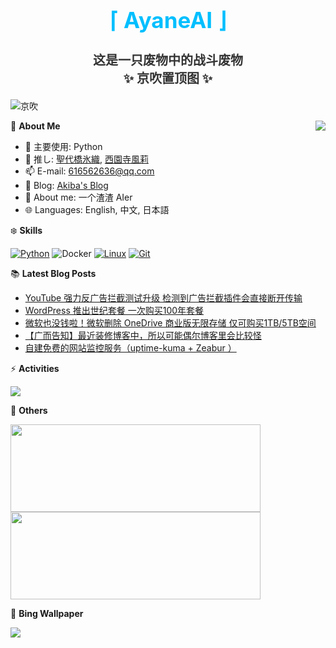 <div align="center">
  <h1 style="color:#00BFFF;font-size:35px">⌈ AyaneAI ⌋</h1>
  <h3 style="color:#333333;font-size:20px">这是一只废物中的战斗废物<br>✨ 京吹置顶图 ✨</h3>
</div>

![京吹](https://raw.githubusercontent.com/azmiao/azmiao/main/header_img.png)

<a href="https://github.com/AyaneAI">
  <img align="right" src="https://github-readme-stats.vercel.app/api?username=AyaneAI&theme=buefy&show_icons=true&count_private=true" />
</a>

🍓 **About Me**

- 🔭 主要使用: Python
- 🌱 推し: [聖代橋氷織](https://mzh.moegirl.org.cn/zh-hans/%E5%9C%A3%E4%BB%A3%E6%A1%A5%E5%86%B0%E7%BB%87), [西園寺風莉](https://mzh.moegirl.org.cn/%E8%A5%BF%E5%9B%AD%E5%AF%BA%E9%A3%8E%E8%8E%89)
- 📫 E-mail: 616562636@qq.com
- 🍨 Blog: [Akiba's Blog](https://blog.anzu.link)
- 👯 About me: 一个渣渣 AIer
- 🌐 Languages: English, 中文, 日本語

❄️ **Skills**

[![Python](https://img.shields.io/badge/-Python-3776AB?style=flat-square&logo=python&logoColor=ffffff)](https://www.python.org/)
![Docker](https://img.shields.io/badge/Docker-2496ED?style=flat-square&logo=docker&logoColor=ffffff)
[![Linux](https://img.shields.io/badge/-Linux-333333?style=flat-square&logo=linux&logoColor=white)](https://www.linuxfoundation.org/)
[![Git](https://img.shields.io/badge/-Git-f05032?style=flat-square&logo=git&logoColor=white)](https://git-scm.com/)

📚 **Latest Blog Posts**

<!-- BLOG-POST-LIST:START -->
- [YouTube 强力反广告拦截测试升级 检测到广告拦截插件会直接断开传输](https://www.tjsky.net/news/763?pk_campaign=feed&pk_kwd=youtube-%25e5%25bc%25ba%25e5%258a%259b%25e5%258f%258d%25e5%25b9%25bf%25e5%2591%258a%25e6%258b%25a6%25e6%2588%25aa%25e6%25b5%258b%25e8%25af%2595%25e5%258d%2587%25e7%25ba%25a7-%25e6%25a3%2580%25e6%25b5%258b%25e5%2588%25b0%25e5%25b9%25bf%25e5%2591%258a%25e6%258b%25a6%25e6%2588%25aa%25e6%258f%2592%25e4%25bb%25b6%25e4%25bc%259a)
- [WordPress 推出世纪套餐 一次购买100年套餐](https://www.tjsky.net/news/757?pk_campaign=feed&pk_kwd=wordpress-%25e6%258e%25a8%25e5%2587%25ba%25e4%25b8%2596%25e7%25ba%25aa%25e5%25a5%2597%25e9%25a4%2590-%25e4%25b8%2580%25e6%25ac%25a1%25e8%25b4%25ad%25e4%25b9%25b0100%25e5%25b9%25b4%25e5%25a5%2597%25e9%25a4%2590)
- [微软也没钱啦！微软删除 OneDrive 商业版无限存储 仅可购买1TB/5TB空间](https://www.tjsky.net/news/754?pk_campaign=feed&pk_kwd=%25e5%25be%25ae%25e8%25bd%25af%25e4%25b9%259f%25e6%25b2%25a1%25e9%2592%25b1%25e5%2595%25a6%25ef%25bc%2581%25e5%25be%25ae%25e8%25bd%25af%25e5%2588%25a0%25e9%2599%25a4-onedrive-%25e5%2595%2586%25e4%25b8%259a%25e7%2589%2588%25e6%2597%25a0%25e9%2599%2590%25e5%25ad%2598%25e5%2582%25a8-%25e4%25bb%2585%25e5%258f%25af%25e8%25b4%25ad)
- [【广而告知】最近装修博客中，所以可能偶尔博客里会比较怪](https://www.tjsky.net/tutorial/752?pk_campaign=feed&pk_kwd=%25e3%2580%2590%25e5%25b9%25bf%25e8%2580%258c%25e5%2591%258a%25e7%259f%25a5%25e3%2580%2591%25e6%259c%2580%25e8%25bf%2591%25e8%25a3%2585%25e4%25bf%25ae%25e5%258d%259a%25e5%25ae%25a2%25e4%25b8%25ad%25ef%25bc%258c%25e6%2589%2580%25e4%25bb%25a5%25e5%258f%25af%25e8%2583%25bd%25e5%2581%25b6%25e5%25b0%2594%25e5%258d%259a%25e5%25ae%25a2)
- [自建免费的网站监控服务（uptime-kuma + Zeabur ）](https://www.tjsky.net/tutorial/748?pk_campaign=feed&pk_kwd=%25e8%2587%25aa%25e5%25bb%25ba%25e5%2585%258d%25e8%25b4%25b9%25e7%259a%2584%25e7%25bd%2591%25e7%25ab%2599%25e7%259b%2591%25e6%258e%25a7%25e6%259c%258d%25e5%258a%25a1%25ef%25bc%2588uptime-kuma-zeabur-%25ef%25bc%2589)
<!-- BLOG-POST-LIST:END -->

⚡️ **Activities**

<a href="https://github.com/AyaneAI/GPUMonitor">
  <img src="https://github-readme-stats.vercel.app/api/pin/?username=AyaneAI&repo=GPUMonitor&bg_color=30,a6c0fe,f68084&title_color=fff&text_color=fff" />
</a>

🎄 **Others**

<a href="https://github.com/AyaneAI">
  <img width="400" height="140" src="https://card.yuy1n.io/card/76561198344110725/gradient3,en,badge,group">
</a>

<a href="https://github.com/AyaneAI">
  <img width="400" height="140" src="https://github-readme-stats.vercel.app/api/top-langs/?username=AyaneAI&layout=compact&bg_color=30,a6c0fe,f68084&title_color=fff&text_color=fff">
</a>

🗻 **Bing Wallpaper**

<!-- BING-WALLPAPER:START -->
<img src="https://www.bing.com/th?id=OHR.NorthSeaStairs_EN-US2097672090_1920x1080.jpg&rf=LaDigue_1920x1080.jpg&pid=hp">
<!-- BING-WALLPAPER:END -->

